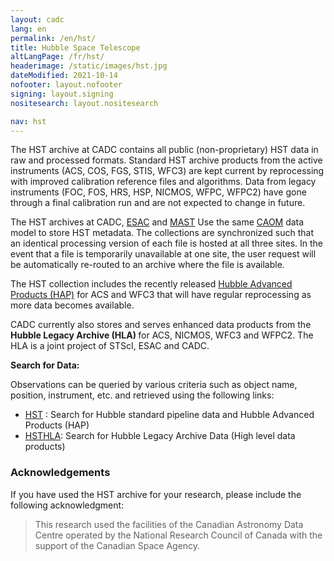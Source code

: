 ```yaml
---
layout: cadc
lang: en
permalink: /en/hst/
title: Hubble Space Telescope
altLangPage: /fr/hst/
headerimage: /static/images/hst.jpg
dateModified: 2021-10-14
nofooter: layout.nofooter
signing: layout.signing
nositesearch: layout.nositesearch

nav: hst
---
```


<p>
The HST archive at CADC contains all public (non-proprietary) HST data in raw and processed formats.
Standard HST archive products from the active instruments (ACS, COS, FGS, STIS, WFC3) are kept current by reprocessing with improved calibration reference files and algorithms.
Data from legacy instruments (FOC, FOS, HRS, HSP, NICMOS, WFPC, WFPC2) have gone through a final calibration run and are not expected to change in future.
</p>
<p>
The HST archives at CADC, <a id="ESAC" rel="external" href="https://archives.esac.esa.int/hst/" class="ui-link">ESAC</a> and <a id="MAST" rel="external" href="https://archive.stsci.edu" class="ui-link">MAST</a> Use the same <a id="CAOM" rel="external" href="https://www.opencadc.org/caom2" class="ui-link">CAOM</a> data model to store HST metadata. The collections are synchronized such that an identical processing version of each file is hosted at all three sites. In the event that a file is temporarily unavailable at one site, the user request will be automatically re-routed to an archive where the file is available.
</p>
<p>
The HST collection includes the recently released <a id="HAP" rel="external" href="https://archive.stsci.edu/contents/newsletters/december-2020/hap-single-visit-mosaics-now-available" class="ui-link">Hubble Advanced Products (HAP)</a> for ACS and WFC3 that will have regular reprocessing as more data becomes available.
</p>
<p>
CADC currently also stores and serves enhanced data products from the  <b>Hubble Legacy Archive (HLA) </b> for ACS, NICMOS, WFC3 and WFPC2. The HLA is a joint project of STScI, ESAC and CADC.</p>

<p>
<strong>Search for Data:</strong> 
</p>
<p>
Observations can be queried by various criteria such as object name, position, instrument, etc. and retrieved using the following links:
</p>

<ul>
    <li><a href="/en/search/?collection=HST&amp;noexec=true" class="ui-link">HST</a> : Search for Hubble standard pipeline data and Hubble Advanced Products (HAP)</li>
    <li><a href="/en/search/?collection=HSTHLA&amp;noexec=true" class="ui-link">HSTHLA</a>: Search for Hubble Legacy Archive Data (High level data products)</li>
</ul>

<div>
<h3>Acknowledgements</h3><p>
If you have used the HST archive for your research, please
include the following acknowledgment:</p>

<blockquote>
This research used the facilities of the Canadian Astronomy Data
Centre operated
by the National Research Council of Canada with the support of
the Canadian Space Agency.
</blockquote>

</div>

